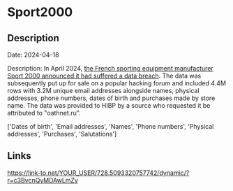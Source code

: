 # Sport2000

## Description

Date: 2024-04-18

Description:
In April 2024, <a href="https://www.clubic.com/actualite-525045-sport-2000-victime-d-une-cyberattaque-un-gang-de-pirates-francais-soupconne-de-vendre-les-donnees-de-4-millions-de-clients.html" target="_blank" rel="noopener">the French sporting equipment manufacturer Sport 2000 announced it had suffered a data breach</a>. The data was subsequently put up for sale on a popular hacking forum and included 4.4M rows with 3.2M unique email addresses alongside names, physical addresses, phone numbers, dates of birth and purchases made by store name. The data was provided to HIBP by a source who requested it be attributed to &quot;oathnet.ru&quot;.


['Dates of birth', 'Email addresses', 'Names', 'Phone numbers', 'Physical addresses', 'Purchases', 'Salutations']

## Links

https://link-to.net/YOUR_USER/728.5093320757742/dynamic/?r=c3BvcnQyMDAwLmZy